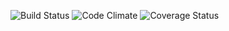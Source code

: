 ![Build Status](https://codeship.com/projects/Mural-Reviews/status?branch=master)
![Code Climate](https://codeclimate.com/github/johnmmcg/Mural-Reviews.png)
![Coverage Status](https://coveralls.io/repos/johnmmcg/Mural-Reviews/badge.png)
